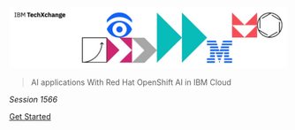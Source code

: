 <img src="../header.jpg">

> AI applications With Red Hat OpenShift AI in IBM Cloud

_Session 1566_

[Get Started](#main)
